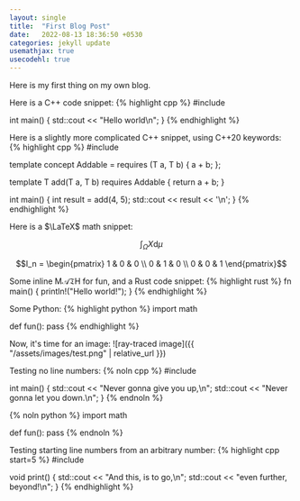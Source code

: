 ```yaml
---
layout: single 
title:  "First Blog Post"
date:   2022-08-13 18:36:50 +0530
categories: jekyll update
usemathjax: true
usecodehl: true
---
```


Here is my first thing on my own blog.


Here is a C++ code snippet:
{% highlight cpp %}
#include <iostream>

int main() {
	std::cout << "Hello world\n";
}
{% endhighlight %}

Here is a slightly more complicated C++ snippet, using C++20 keywords:
{% highlight cpp %}
#include <iostream>

template <typename T>
concept Addable = requires (T a, T b) {
	a + b;
};

template <typename T>
T add(T a, T b) requires Addable<T> {
	return a + b;
}

int main() {
	int result = add(4, 5);
	std::cout << result << '\n';
}
{% endhighlight %}

Here is a $\LaTeX$ math snippet:

$$\int_\Omega X\mathrm{d}\mu$$

$$I_n = \begin{pmatrix} 1 & 0 & 0 \\ 0 & 1 & 0 \\ 0 & 0 & 1 \end{pmatrix}$$

Some inline $\mathrm{M}\mathcal{A}\mathfrak{T}\mathsf{H}$ for fun, and a Rust code snippet:
{% highlight rust %}
fn main() {
	println!("Hello world!");
}
{% endhighlight %}

Some Python:
{% highlight python %}
import math

def fun():
	pass
{% endhighlight %}

Now, it's time for an image:
![ray-traced image]({{ "/assets/images/test.png" | relative_url }})

Testing no line numbers:
{% noln cpp %}
#include <iostream>

int main() {
	std::cout << "Never gonna give you up,\n";
	std::cout << "Never gonna let you down.\n";
}
{% endnoln %}

{% noln python %}
import math

def fun():
	pass
{% endnoln %}

Testing starting line numbers from an arbitrary number:
{% highlight cpp start=5 %}
#include <iostream>

void print() {
	std::cout << "And this, is to go,\n";
	std::cout << "even further, beyond!\n";
}
{% endhighlight %}

